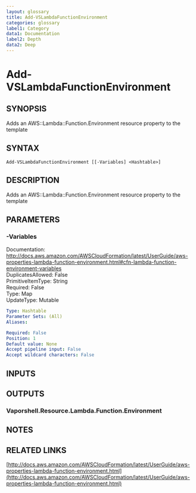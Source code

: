 ```yaml
---
layout: glossary
title: Add-VSLambdaFunctionEnvironment
categories: glossary
label1: Category
data1: Documentation
label2: Depth
data2: Deep
---
```


# Add-VSLambdaFunctionEnvironment

## SYNOPSIS
Adds an AWS::Lambda::Function.Environment resource property to the template

## SYNTAX

```
Add-VSLambdaFunctionEnvironment [[-Variables] <Hashtable>]
```

## DESCRIPTION
Adds an AWS::Lambda::Function.Environment resource property to the template

## PARAMETERS

### -Variables
Documentation: http://docs.aws.amazon.com/AWSCloudFormation/latest/UserGuide/aws-properties-lambda-function-environment.html#cfn-lambda-function-environment-variables    
DuplicatesAllowed: False    
PrimitiveItemType: String    
Required: False    
Type: Map    
UpdateType: Mutable

```yaml
Type: Hashtable
Parameter Sets: (All)
Aliases: 

Required: False
Position: 1
Default value: None
Accept pipeline input: False
Accept wildcard characters: False
```

## INPUTS

## OUTPUTS

### Vaporshell.Resource.Lambda.Function.Environment

## NOTES

## RELATED LINKS

[http://docs.aws.amazon.com/AWSCloudFormation/latest/UserGuide/aws-properties-lambda-function-environment.html](http://docs.aws.amazon.com/AWSCloudFormation/latest/UserGuide/aws-properties-lambda-function-environment.html)

